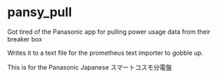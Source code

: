 # pansy_pull
Got tired of the Panasonic app for pulling power usage data from their breaker box

Writes it to a text file for the prometheus text importer to gobble up.

This is for the Panasonic Japanese スマートコスモ分電盤

